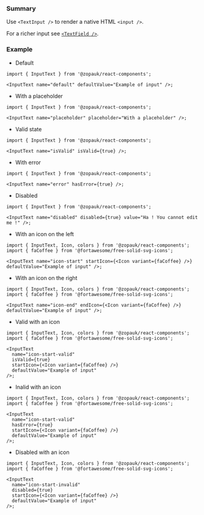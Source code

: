### Summary

Use `<TextInput />` to render a native HTML `<input />`.

For a richer input see [`<TextField />`](/#/Components/Molecules/TextField).

### Example

- Default

```tsx
import { InputText } from '@zopauk/react-components';

<InputText name="default" defaultValue="Example of input" />;
```

- With a placeholder

```tsx
import { InputText } from '@zopauk/react-components';

<InputText name="placeholder" placeholder="With a placeholder" />;
```

- Valid state

```tsx
import { InputText } from '@zopauk/react-components';

<InputText name="isValid" isValid={true} />;
```

- With error

```tsx
import { InputText } from '@zopauk/react-components';

<InputText name="error" hasError={true} />;
```

- Disabled

```tsx
import { InputText } from '@zopauk/react-components';

<InputText name="disabled" disabled={true} value="Ha ! You cannot edit me !" />;
```

- With an icon on the left

```tsx
import { InputText, Icon, colors } from '@zopauk/react-components';
import { faCoffee } from '@fortawesome/free-solid-svg-icons';

<InputText name="icon-start" startIcon={<Icon variant={faCoffee} />} defaultValue="Example of input" />;
```

- With an icon on the right

```tsx
import { InputText, Icon, colors } from '@zopauk/react-components';
import { faCoffee } from '@fortawesome/free-solid-svg-icons';

<InputText name="icon-end" endIcon={<Icon variant={faCoffee} />} defaultValue="Example of input" />;
```

- Valid with an icon

```tsx
import { InputText, Icon, colors } from '@zopauk/react-components';
import { faCoffee } from '@fortawesome/free-solid-svg-icons';

<InputText
  name="icon-start-valid"
  isValid={true}
  startIcon={<Icon variant={faCoffee} />}
  defaultValue="Example of input"
/>;
```

- Inalid with an icon

```tsx
import { InputText, Icon, colors } from '@zopauk/react-components';
import { faCoffee } from '@fortawesome/free-solid-svg-icons';

<InputText
  name="icon-start-valid"
  hasError={true}
  startIcon={<Icon variant={faCoffee} />}
  defaultValue="Example of input"
/>;
```

- Disabled with an icon

```tsx
import { InputText, Icon, colors } from '@zopauk/react-components';
import { faCoffee } from '@fortawesome/free-solid-svg-icons';

<InputText
  name="icon-start-invalid"
  disabled={true}
  startIcon={<Icon variant={faCoffee} />}
  defaultValue="Example of input"
/>;
```
